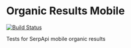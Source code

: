 # Organic Results Mobile

[![Build Status](https://travis-ci.org/serpapi/test-organic-results-mobile.svg?branch=master)](https://travis-ci.org/serpapi/test-organic-results-mobile)

Tests for SerpApi mobile organic results
